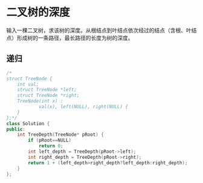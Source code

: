 # 二叉树的深度

输入一棵二叉树，求该树的深度。从根结点到叶结点依次经过的结点（含根、叶结点）形成树的一条路径，最长路径的长度为树的深度。

## 递归

```cpp
/*
struct TreeNode {
	int val;
	struct TreeNode *left;
	struct TreeNode *right;
	TreeNode(int x) :
			val(x), left(NULL), right(NULL) {
	}
};*/
class Solution {
public:
    int TreeDepth(TreeNode* pRoot) {
        if (pRoot==NULL)
            return 0;
        int left_depth = TreeDepth(pRoot->left);
        int right_depth = TreeDepth(pRoot->right);
        return 1 + (left_depth>right_depth?left_depth:right_depth);
    }
};
```

